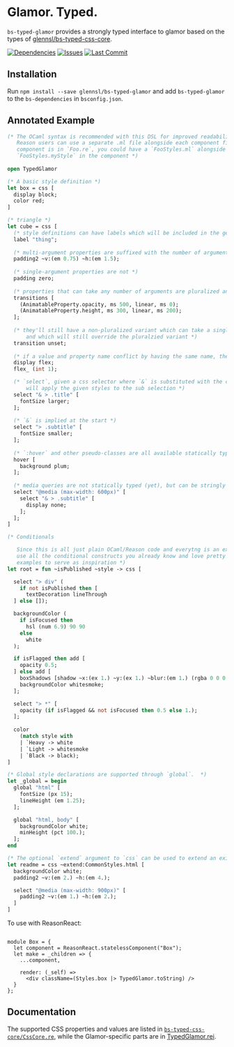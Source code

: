 # Glamor. Typed.

`bs-typed-glamor` provides a strongly typed interface to glamor based on the types of [glennsl/bs-typed-css-core](https://github.com/glennsl/bs-typed-css-core).

[![Dependencies](https://img.shields.io/david/glennsl/bs-typed-glamor.svg)]()
[![Issues](https://img.shields.io/github/issues/glennsl/bs-typed-glamor.svg)](https://github.com/glennsl/bs-typed-glamor/issues)
[![Last Commit](https://img.shields.io/github/last-commit/glennsl/bs-typed-glamor.svg)]()

## Installation

Run `npm install --save glennsl/bs-typed-glamor` and add `bs-typed-glamor` to the `bs-dependencies` in `bsconfig.json`. 

## Annotated Example

```ml
(* The OCaml syntax is recommended with this DSL for improved readability, and will be shown here.
   Reason users can use a separate .ml file alongside each component file, for eaxample if the
   component is in `Foo.re`, you could have a `FooStyles.ml` alongside it and then refer to 
   `FooStyles.myStyle` in the component *)
   
open TypedGlamor

(* A basic style definition *)
let box = css [
  display block;
  color red;
]

(* triangle *)
let cube = css [
  (* style definitions can have labels which will be included in the generated classnames to aid debugging *)
  label "thing";
  
  (* multi-argument properties are suffixed with the number of arguments they take, and are labeled when there's confusion *)
  padding2 ~v:(em 0.75) ~h:(em 1.5);
  
  (* single-argument properties are not *)
  padding zero;
  
  (* properties that can take any number of arguments are pluralized and take a list *)
  transitions [
    (AnimatableProperty.opacity, ms 500, linear, ms 0);
    (AnimatableProperty.height, ms 300, linear, ms 200);
  ];
  
  (* they'll still have a non-pluralized variant which can take a single argument however,
      and which will still override the pluralzied variant *)
  transition unset;
  
  (* if a value and property name conflict by having the same name, the property name is "mangled" *)
  display flex;
  flex_ (int 1);

  (* `select`, given a css selector where `&` is substituted with the current element,
      will apply the given styles to the sub selection *)
  select "& > .title" [
    fontSize larger;
  ];
  
  (* `&` is implied at the start *)
  select "> .subtitle" [
    fontSize smaller;
  ];
  
  (* `:hover` and other pseudo-classes are all available statically typed  *)
  hover [
    background plum;
  ];
  
  (* media queries are not statically typed (yet), but can be stringly typed in a `select` *)
  select "@media (max-width: 600px)" [
    select "& > .subtitle" [
      display none;
    ];
  ];
]

(* Conditionals

   Since this is all just plain OCaml/Reason code and everytng is an exporession, you can just
   use all the conditional constructs you already know and love pretty much anywhere. Below are some
   examples to serve as inspiration *)
let root = fun ~isPublished ~style -> css [

  select "> div" (
    if not isPublished then [
      textDecoration lineThrough
  ] else []);

  backgroundColor (
    if isFocused then
      hsl (num 6.9) 90 90
    else
      white
  );

  if isFlagged then add [
    opacity 0.5;
  ] else add [
    boxShadows [shadow ~x:(ex 1.) ~y:(ex 1.) ~blur:(em 1.) (rgba 0 0 0 0.1)];
    backgroundColor whitesmoke;
  ];

  select "> *" [
    opacity (if isFlagged && not isFocused then 0.5 else 1.);
  ];
  
  color
    (match style with
    | `Heavy -> white
    | `Light -> whitesmoke
    | `Black -> black);
]

(* Global style declarations are supported through `global`.  *)
let _global = begin
  global "html" [
    fontSize (px 15);
    lineHeight (em 1.25);
  ];

  global "html, body" [
    backgroundColor white;
    minHeight (pct 100.);
  ];
end

(* The optional `extend` argument to `css` can be used to extend an existing style *)
let readme = css ~extend:CommonStyles.html [
  backgroundColor white;
  padding2 ~v:(em 2.) ~h:(em 4.);

  select "@media (max-width: 900px)" [
    padding2 ~v:(em 1.) ~h:(em 2.);
  ]
]
```

To use with ReasonReact:

```reason

module Box = {
  let component = ReasonReact.statelessComponent("Box");
  let make = _children => {
    ...component,

    render: (_self) =>
      <div className=(Styles.box |> TypedGlamor.toString) />
  }
};
```

## Documentation

The supported CSS properties and values are listed in [`bs-typed-css-core/CssCore.re`](https://github.com/glennsl/bs-typed-css-core/blob/master/src/CssCore.re), while the Glamor-specific parts are in [TypedGlamor.rei](https://github.com/glennsl/bs-typed-glamor/blob/master/src/TypedGlamor.rei).
